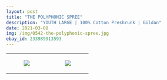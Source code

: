 ```yaml
---
layout: post
title: "THE POLYPHONIC SPREE"
description: "YOUTH LARGE | 100% Cotton Preshrunk | Gildan"
date: 2021-03-08
img: /img/0542-the-polyphonic-spree.jpg
ebay_id: 233989913593
---
```




<table style="width:100%;"><tr><td style="vertical-align:top;">
      <figure class="tmblr-full" data-orig-height="2048" data-orig-width="1365" data-orig-src="https://concertshirts.netlify.app/shirts/0542/0542-01.jpg"><img src="https://64.media.tumblr.com/6da04b1f61a6bc4738613a9c821885c7/18269ac90c884362-35/s540x810/95e7f891803a74c714095b672602ce1823731ed8.jpg" data-orig-height="2048" data-orig-width="1365" data-orig-src="https://concertshirts.netlify.app/shirts/0542/0542-01.jpg"/></figure></td>
    <td style="vertical-align:top;">
      <figure class="tmblr-full" data-orig-height="2048" data-orig-width="1365" data-orig-src="https://concertshirts.netlify.app/shirts/0542/0542-02.jpg"><img src="https://64.media.tumblr.com/a7f0f1312aa41f5d99b05d89bc1de75e/18269ac90c884362-47/s540x810/1972a6267fbe9d4c5786e543c832d1d7c7e13c19.jpg" data-orig-height="2048" data-orig-width="1365" data-orig-src="https://concertshirts.netlify.app/shirts/0542/0542-02.jpg"/></figure></td>
  </tr></table>
